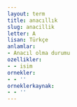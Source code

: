 ```yaml
---
layout: term
title: anacıllık
slug: anacillik
letter: A
lisan: Türkçe
anlamlar:
- Anacıl olma durumu
ozellikler:
- - isim
ornekler:
- - ''
orneklerkaynak:
- - ''
---
```

